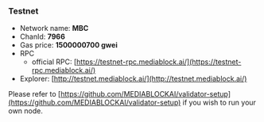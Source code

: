 ### Testnet

- Network name: **MBC**
- ChanId: **7966**
- Gas price: **1500000700 gwei**
- RPC
  - official RPC: [https://testnet-rpc.mediablock.ai/](https://testnet-rpc.mediablock.ai/)​
- Explorer: [http://testnet.mediablock.ai/](http://testnet.mediablock.ai/)​

Please refer to [https://github.com/MEDIABLOCKAI/validator-setup](https://github.com/MEDIABLOCKAI/validator-setup) if you wish to run your own node.

